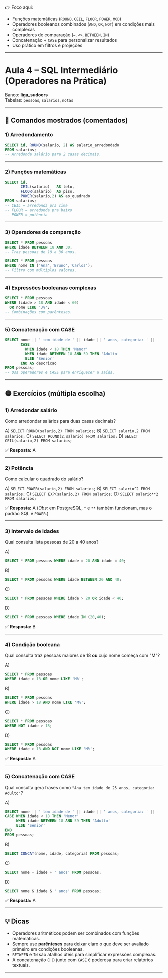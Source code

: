 👉 Foco aqui:

* Funções matemáticas (`ROUND`, `CEIL`, `FLOOR`, `POWER`, `MOD`)
* Operadores booleanos combinados (`AND`, `OR`, `NOT`) em condições mais complexas
* Operadores de comparação (`=`, `<>`, `BETWEEN`, `IN`)
* Concatenação + `CASE` para personalizar resultados
* Uso prático em filtros e projeções

---

# Aula 4 – SQL Intermediário (Operadores na Prática)

Banco: **liga_sudoers**  
Tabelas: `pessoas`, `salarios`, `notas`

---

## 🔧 Comandos mostrados (comentados)

### 1) Arredondamento
```sql
SELECT id, ROUND(salario, 2) AS salario_arredondado
FROM salarios;
-- Arredonda salário para 2 casas decimais.
````

---

### 2) Funções matemáticas

```sql
SELECT id,
       CEIL(salario)   AS teto,
       FLOOR(salario)  AS piso,
       POWER(salario,2) AS ao_quadrado
FROM salarios;
-- CEIL = arredonda pra cima
-- FLOOR = arredonda pra baixo
-- POWER = potência
```

---

### 3) Operadores de comparação

```sql
SELECT * FROM pessoas
WHERE idade BETWEEN 18 AND 30;
-- Traz pessoas de 18 a 30 anos.
```

```sql
SELECT * FROM pessoas
WHERE nome IN ('Ana','Bruno','Carlos');
-- Filtro com múltiplos valores.
```

---

### 4) Expressões booleanas complexas

```sql
SELECT * FROM pessoas
WHERE (idade > 18 AND idade < 60)
  OR nome LIKE 'J%';
-- Combinações com parênteses.
```

---

### 5) Concatenação com CASE

```sql
SELECT nome || ' tem idade de ' || idade || ' anos, categoria: ' ||
       CASE
         WHEN idade < 18 THEN 'Menor'
         WHEN idade BETWEEN 18 AND 59 THEN 'Adulto'
         ELSE 'Sênior'
       END AS descricao
FROM pessoas;
-- Usa operadores e CASE para enriquecer a saída.
```

---

## 🟡 Exercícios (múltipla escolha)

### 1) Arredondar salário

Como arredondar salários para duas casas decimais?

A) `SELECT ROUND(salario,2) FROM salarios;`
B) `SELECT salario,2 FROM salarios;`
C) `SELECT ROUND(2,salario) FROM salarios;`
D) `SELECT CEIL(salario,2) FROM salarios;`

✅ **Resposta:** A

---

### 2) Potência

Como calcular o quadrado do salário?

A) `SELECT POWER(salario,2) FROM salarios;`
B) `SELECT salario^2 FROM salarios;`
C) `SELECT EXP(salario,2) FROM salarios;`
D) `SELECT salario**2 FROM salarios;`

✅ **Resposta:** A
(*Obs:* em PostgreSQL, `^` e `**` também funcionam, mas o padrão SQL é `POWER`.)

---

### 3) Intervalo de idades

Qual consulta lista pessoas de 20 a 40 anos?

A)

```sql
SELECT * FROM pessoas WHERE idade = 20 AND idade = 40;
```

B)

```sql
SELECT * FROM pessoas WHERE idade BETWEEN 20 AND 40;
```

C)

```sql
SELECT * FROM pessoas WHERE idade > 20 OR idade < 40;
```

D)

```sql
SELECT * FROM pessoas WHERE idade IN (20,40);
```

✅ **Resposta:** B

---

### 4) Condição booleana

Qual consulta traz pessoas maiores de 18 **ou** cujo nome começa com "M"?

A)

```sql
SELECT * FROM pessoas 
WHERE idade > 18 OR nome LIKE 'M%';
```

B)

```sql
SELECT * FROM pessoas 
WHERE idade > 18 AND nome LIKE 'M%';
```

C)

```sql
SELECT * FROM pessoas 
WHERE NOT idade > 18;
```

D)

```sql
SELECT * FROM pessoas 
WHERE idade > 18 AND NOT nome LIKE 'M%';
```

✅ **Resposta:** A

---

### 5) Concatenação com CASE

Qual consulta gera frases como `"Ana tem idade de 25 anos, categoria: Adulto"`?

A)

```sql
SELECT nome || ' tem idade de ' || idade || ' anos, categoria: ' ||
CASE WHEN idade < 18 THEN 'Menor'
     WHEN idade BETWEEN 18 AND 59 THEN 'Adulto'
     ELSE 'Sênior'
END
FROM pessoas;
```

B)

```sql
SELECT CONCAT(nome, idade, categoria) FROM pessoas;
```

C)

```sql
SELECT nome + idade + ' anos' FROM pessoas;
```

D)

```sql
SELECT nome & idade & ' anos' FROM pessoas;
```

✅ **Resposta:** A

---

## 💡 Dicas

* Operadores aritméticos podem ser combinados com funções matemáticas.
* Sempre use **parênteses** para deixar claro o que deve ser avaliado primeiro em condições booleanas.
* `BETWEEN` e `IN` são atalhos úteis para simplificar expressões complexas.
* A concatenação (`||`) junto com `CASE` é poderosa para criar relatórios textuais.

---
